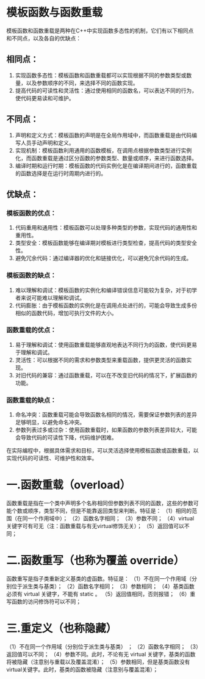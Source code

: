 # 模板函数与函数重载

模板函数和函数重载是两种在C++中实现函数多态性的机制，它们有以下相同点和不同点，以及各自的优缺点：

## 相同点：

1. 实现函数多态性：模板函数和函数重载都可以实现根据不同的参数类型或数量，以及参数顺序的不同，来选择不同的函数实现。
2. 提高代码的可读性和灵活性：通过使用相同的函数名，可以表达不同的行为，使代码更易读和可维护。

## 不同点：

1. 声明和定义方式：模板函数的声明是在全局作用域中，而函数重载是由代码编写人员手动声明和定义。
2. 实现机制：模板函数利用通用的函数模板，在调用点根据参数类型进行实例化，而函数重载是通过区分函数的参数类型、数量或顺序，来进行函数选择。
3. 编译时期和运行时期：模板函数的代码实例化是在编译期间进行的，函数重载的函数选择是在运行时周期内进行的。

## 优缺点： 

### 模板函数的优点：

1. 代码重用和通用性：模板函数可以处理多种类型的参数，实现代码的通用性和重用性。
2. 类型安全：模板函数能够在编译期对模板进行类型检查，提高代码的类型安全性。
3. 避免冗余代码：通过编译器的优化和链接优化，可以避免冗余代码的生成。

### 模板函数的缺点：

1. 难以理解和调试：模板函数的实例化和编译错误信息可能较为复杂，对于初学者来说可能难以理解和调试。
2. 代码膨胀：由于模板函数的实例化是在调用点处进行的，可能会导致生成多份相似的函数代码，增加可执行文件的大小。

### 函数重载的优点：

1. 易于理解和调试：使用函数重载能够直观地表达不同行为的函数，使代码更易于理解和调试。
2. 灵活性：可以根据不同的需求和参数类型来重载函数，提供更灵活的函数实现。
3. 对旧代码的兼容：通过函数重载，可以在不改变旧代码的情况下，扩展函数的功能。

### 函数重载的缺点：

1. 命名冲突：函数重载可能会导致函数名相同的情况，需要保证参数列表的差异足够明显，以避免命名冲突。
2. 参数列表过多或过杂：使用函数重载时，如果函数的参数列表差异较大，可能会导致代码的可读性下降，代码维护困难。

在实际编程中，根据具体需求和目标，可以灵活选择使用模板函数或函数重载，以实现代码的可读性、可维护性和效率。

# 一.函数重载（overload）
函数重载是指在一个类中声明多个名称相同但参数列表不同的函数，这些的参数可能个数或顺序，类型不同，但是不能靠返回类型来判断。特征是：
（1）相同的范围（在同一个作用域中）；
（2）函数名字相同；
（3）参数不同；
（4）virtual 关键字可有可无（注：函数重载与有无virtual修饰无关）；
（5）返回值可以不同；

# 二.函数重写（也称为覆盖 override）
函数重写是指子类重新定义基类的虚函数。特征是：
（1）不在同一个作用域（分别位于派生类与基类）；
（2）函数名字相同；
（3）参数相同；
（4）基类函数必须有 virtual 关键字，不能有 static 。
（5）返回值相同，否则报错；
（6）重写函数的访问修饰符可以不同；

# 三.重定义（也称隐藏）
（1）不在同一个作用域（分别位于派生类与基类） ；
（2）函数名字相同；
（3）返回值可以不同；
（4）参数不同。此时，不论有无 virtual 关键字，基类的函数将被隐藏（注意别与重载以及覆盖混淆）；
（5）参数相同，但是基类函数没有 virtual关键字。此时，基类的函数被隐藏（注意别与覆盖混淆）；